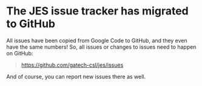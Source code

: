 # The JES issue tracker has migrated to GitHub #

All issues have been copied from Google Code to GitHub, and they even have the same numbers! So, all issues or changes to issues need to happen on GitHub:

> https://github.com/gatech-csl/jes/issues

And of course, you can report new issues there as well.